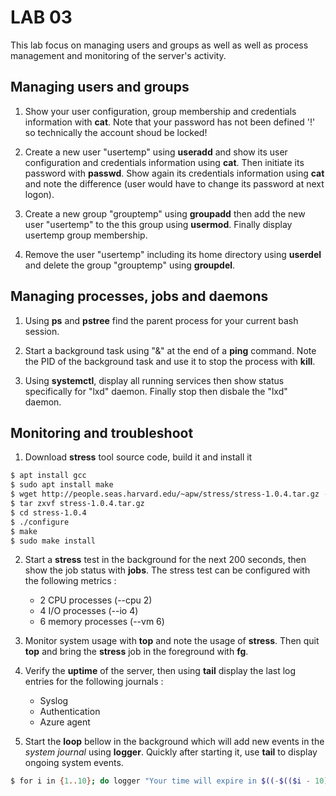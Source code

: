 # LAB 03

This lab focus on managing users and groups as well as well as process management and monitoring of the server's activity.

## Managing users and groups

1. Show your user configuration, group membership and credentials information with **cat**. Note that your password has not been defined '!' so technically the account shoud be locked!

2. Create a new user "usertemp" using **useradd** and show its user configuration and credentials information using **cat**. Then initiate its password with **passwd**. Show again its credentials information using **cat** and note the difference (user would have to change its password at next logon).

3. Create a new group "grouptemp" using **groupadd** then add the new user "usertemp" to the this group using **usermod**. Finally display usertemp group membership.

4. Remove the user "usertemp" including its home directory using **userdel** and delete the group "grouptemp" using **groupdel**.

## Managing processes, jobs and daemons

1. Using **ps** and **pstree** find the parent process for your current bash session.

2. Start a background task using "&" at the end of a **ping** command. Note the PID of the background task and use it to stop the process with **kill**.

3. Using **systemctl**, display all running services then show status specifically for "lxd" daemon. Finally stop then disbale the "lxd" daemon.

## Monitoring and troubleshoot

1. Download **stress** tool source code, build it and install it

```Bash
$ apt install gcc
$ sudo apt install make
$ wget http://people.seas.harvard.edu/~apw/stress/stress-1.0.4.tar.gz -O stress-1.0.4.tar.gz
$ tar zxvf stress-1.0.4.tar.gz
$ cd stress-1.0.4
$ ./configure
$ make
$ sudo make install
```

2. Start a **stress** test in the background for the next 200 seconds, then show the job status with **jobs**. The stress test can be configured with the following metrics :
    - 2 CPU processes (--cpu 2)
    - 4 I/O processes (--io 4)
    - 6 memory processes (--vm 6)

1. Monitor system usage with **top** and note the usage of **stress**. Then quit **top** and bring the **stress** job in the foreground with **fg**.

2. Verify the **uptime** of the server, then using **tail** display the last log entries for the following journals :
    - Syslog
    - Authentication
    - Azure agent

3. Start the **loop** bellow in the background which will add new events in the *system journal* using **logger**. Quickly after starting it, use **tail** to display ongoing system events.

```Bash
$ for i in {1..10}; do logger "Your time will expire in $((-$(($i - 10)))) seconds"; sleep 1; done
```
